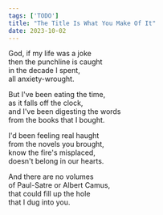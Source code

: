 ```yaml
---
tags: ['TODO']
title: "The Title Is What You Make Of It"
date: 2023-10-02
---
```


God, if my life was a joke  
then the punchline is caught  
in the decade I spent,  
all anxiety-wrought.

But I've been eating the time,  
as it falls off the clock,  
and I've been digesting the words  
from the books that I bought.

I'd been feeling real haught  
from the novels you brought,  
know the fire's misplaced,  
doesn't belong in our hearts.

And there are no volumes  
of Paul-Satre or Albert Camus,  
that could fill up the hole  
that I dug into you.

